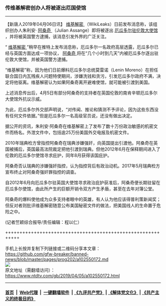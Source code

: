 ### 传维基解密创办人将被逐出厄国使馆
------------------------

<div class="post_content" itemprop="articleBody">
 <p>
  【新唐人2019年04月06日讯】
  <a href="https://www.ntdtv.com/gb/维基解密.htm">
   维基解密
  </a>
  （WikiLeaks）日前发布消息称，该组织创办人朱利安·
  <a href="https://www.ntdtv.com/gb/阿桑奇.htm">
   阿桑奇
  </a>
  （Julian Assange）即将被逐出
  <a href="https://www.ntdtv.com/gb/厄瓜多尔驻伦敦大使馆.htm">
   厄瓜多尔驻伦敦大使馆
  </a>
  ，并将被英国警方逮捕，该消息引发外界的广泛关注。
 </p>
 <p>
  “
  <a href="https://www.ntdtv.com/gb/维基解密.htm">
   维基解密
  </a>
  ”稍早在推特上发布消息称，厄瓜多尔一名政府高层透露，厄瓜多尔已经与英国方面达成一项协议，
  <a href="https://www.ntdtv.com/gb/阿桑奇.htm">
   阿桑奇
  </a>
  将在“几个小时到几天”内被厄瓜多尔逐出驻伦敦大使馆，并被英国警方逮捕。
 </p>
 <p>
  “维基解密”称，因为他们日前爆料厄瓜多尔总统莫雷诺（Lenin Moreno）在担任联合国日内瓦残疾人问题特使期间，涉嫌洗钱和贪污，引发厄瓜多尔政府不满，决定将他驱离。维基解密认为如果阿桑奇离开避难使馆，就可能被引渡到美国。
 </p>
 <p>
  上述消息传出后，4月5日有部分阿桑奇的支持者在英国伦敦的南肯辛顿厄瓜多尔大使馆外抗议示威。
 </p>
 <p>
  为此，厄瓜多尔外交部声明说，“对传闻、推论和猜测不予评论，因为这些东西没有任何文件依据。”但是厄瓜多尔一名高级官员说，还没有做出决定。
 </p>
 <p>
  据公开的资讯，朱利安·阿桑奇在维基解密上了发布了数十万份政治敏感的机密文件而杨名。外泄文件中，包括逾25万份美国外交电报及机密文件。
 </p>
 <p>
  2010年瑞典检方曾指控阿桑奇在瑞典涉嫌强奸，向英国提出引渡他。阿桑奇在英国被捕后，英国最高法院裁定把他引渡到瑞典。但他2012年6月在保释期间进入了伦敦的厄瓜多尔使馆寻求庇护，同年8月获得该国庇护。
 </p>
 <p>
  阿桑奇否认瑞典的涉嫌强奸指控，认为指控背后有政治动机。2017年5月瑞典检方宣布终止对阿桑奇强奸罪指控的调查。
 </p>
 <p>
  自2012年6月向厄瓜多尔驻英国大使馆寻求政治庇护获准后，阿桑奇便长期驻留在厄瓜多尔使馆，由此所产生的巨额开销令双方产生矛盾，甚至在去年对簿公堂。
 </p>
 <p>
  阿桑奇的爆料使他成为众多支持者眼中的英雄，有人认为他应该得普利策新闻奖；但反对者则批评维基解密随意公布美国秘密文件的做法，把美国线人的生命置于危险之中。
 </p>
 <p>
  (记者竺颖综合报导/责任编辑：程以仁）
 </p>
 <div class="single_ad">
 </div>
</div>

+++++++++++++++++++++++++++++++++++++++++++++++++++++++++++<br/><br/>
手机上长按并复制下列链接或二维码分享本文章：<br/>
https://github.com/gfw-breaker/banned-news/blob/master/pages/prog202/a102550172.md <br/>
<a href='https://github.com/gfw-breaker/banned-news/blob/master/pages/prog202/a102550172.md'><img src='https://github.com/gfw-breaker/banned-news/blob/master/pages/prog202/a102550172.md.png'/></a> <br/>
原文地址（需翻墙访问）：https://www.ntdtv.com/gb/2019/04/05/a102550172.html


------------------------
#### [首页](https://github.com/gfw-breaker/banned-news/blob/master/README.md) &nbsp;|&nbsp; [Web代理](https://github.com/labour-camp/helloworld) &nbsp;|&nbsp; [一键翻墙软件](https://github.com/gfw-breaker/nogfw/blob/master/README.md) &nbsp;| [《九评共产党》](https://github.com/gfw-breaker/9ping.md/blob/master/README.md#九评之一评共产党是什么) | [《解体党文化》](https://github.com/gfw-breaker/jtdwh.md/blob/master/README.md) | [《共产主义的终极目的》](https://github.com/gfw-breaker/gczydzjmd.md/blob/master/README.md)

